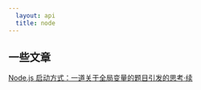 ```yaml
---
  layout: api
  title: node
---
```



## 一些文章

[Node.js 启动方式：一道关于全局变量的题目引发的思考·续](http://web.jobbole.com/84337/)

